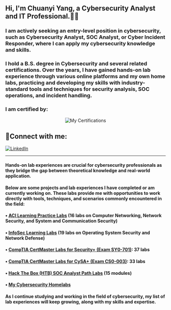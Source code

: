 <h2>Hi, I'm Chuanyi Yang, a Cybersecurity Analyst and IT Professional.👨‍💻</h2>

<h3>I am actively seeking an entry-level position in cybersecurity, such as Cybersecurity Analyst, SOC Analyst, or Cyber Incident Responder, where I can apply my cybersecurity knowledge and skills.</h3>

<h3>I hold a B.S. degree in Cybersecurity and several related certifications. Over the years, I have gained hands-on lab experience through various online platforms and my own home labs, practicing and developing my skills with industry-standard tools and techniques for security analysis, SOC operations, and incident handling. </h3>

<h3>I am certified by:</h3>
<p align="center">
<img src="https://i.imgur.com/h3EZJ2K.png" alt="My Certifications"/>
</p>

<h2>🤳Connect with me:</h2>
<a href="https://www.linkedin.com/in/chuanyi-yang" target="_blank">
  <img src="https://img.shields.io/badge/LinkedIn-Profile-blue?style=flat&logo=linkedin" alt="LinkedIn">
</a>

<hr>

<h4>Hands-on lab experiences are crucial for cybersecurity professionals as they bridge the gap between theoretical knowledge and real-world application.</h4>

<h4>Below are some projects and lab experiences I have completed or am currently working on. These labs provide me with opportunities to work directly with tools, techniques, and scenarios commonly encountered in the field:</h4>

<h4>• <u><a href="https://github.com/cyyang75/aci-practice-labs" target="_blank">ACI Learning Practice Labs</a></u> (16 labs on Computer Networking, Network Security, and System and Communication Security)</h4>

<h4>• <u><a href="https://github.com/cyyang75/infosec-learning-labs" target="_blank">InfoSec Learning Labs</a></u> (19 labs on Operating System Security and Network Defense)</h4>

<h4>• <u><a href="https://github.com/cyyang75/comptia-certmaster-labs-for-security" target="_blank">CompTIA CertMaster Labs for Security+ (Exam SY0-701)</a></u>: 37 labs</h4>

<h4>• <u><a href="https://github.com/cyyang75/comptia-certmaster-labs-for-cysa" target="_blank">CompTIA CertMaster Labs for CySA+ (Exam CS0-003)</a></u>: 33 labs</h4>

<h4>• <u><a href="https://github.com/cyyang75/hackthebox-cdsa" target="_blank">Hack The Box (HTB) SOC Analyst Path Labs</a></u> (15 modules)</h4>

<h4>• <u><a href="https://github.com/cyyang75/my-homelabs" target="_blank">My Cybersecurity Homelabs</a></u></h4>

<h4>As I continue studying and working in the field of cybersecurity, my list of lab experiences will keep growing, along with my skills and expertise.</h4>
